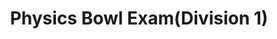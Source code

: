---
layout: post
title: "Physics Bowl Exam(Division 1)"
time:  "March/2021"
image: images/PhysicsBowl.png
categories: race
authors: "AAPT"
Award: "National Gold & World 15th "
background: "Physics Bowl is a national physics competition coordinated by the AAPT, containing  40 multiple-choice questions"
---